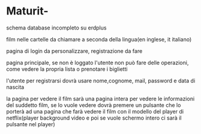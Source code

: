 # Maturit-
schema database incompleto su erdplus

film nelle cartelle da chiamare a seconda della lingua(en inglese, it italiano)

pagina di login da personalizzare, registrazione da fare

pagina principale, se non è loggato l'utente non può fare delle operazioni, come vedere la propria lista o prenotare i biglietti

l'utente per registrarsi dovrà usare nome,cognome, mail, password e data di nascita

la pagina per vedere il film sarà una pagina intera per vedere le informazioni del suddetto film, se lo vuole
 vedere dovrà premere un pulsante che lo porterà ad una pagina che farà vedere il film con il modello del 
player di netflix(player background video e poi se vuole schermo intero ci sarà il pulsante nel player)
